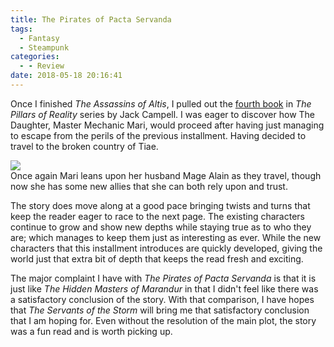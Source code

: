 ```yaml
---
title: The Pirates of Pacta Servanda
tags:
  - Fantasy
  - Steampunk
categories:
  - - Review
date: 2018-05-18 20:16:41
---
```


Once I finished _The Assassins of Altis_, I pulled out the [fourth book](https://www.amazon.com/gp/product/1625671377/ref=as_li_tl?ie=UTF8&camp=1789&creative=9325&creativeASIN=1625671377&linkCode=as2&tag=mysite009e-20&linkId=3f53dcd3c8d8bac4f408ba0f1eaf7cdb) in _The Pillars of Reality_ series by Jack Campell.  I was eager to discover how The Daughter, Master Mechanic Mari, would proceed after having just managing to escape from the perils of the previous installment.  Having decided to travel to the broken country of Tiae.  <!-- more --><div class="embedded-image-left">![](./pirates-pacta-servanda.jpg)</div>Once again Mari leans upon her husband Mage Alain as they travel, though now she has some new allies that she can both rely upon and trust.

The story does move along at a good pace bringing twists and turns that keep the reader eager to race to the next page.  The existing characters continue to grow and show new depths while staying true as to who they are; which manages to keep them just as interesting as ever.  While the new characters that this installment introduces are quickly developed, giving the world just that extra bit of depth that keeps the read fresh and exciting.

The major complaint I have with _The Pirates of Pacta Servanda_ is that it is just like _The Hidden Masters of Marandur_ in that I didn't feel like there was a satisfactory conclusion of the story.  With that comparison, I have hopes that _The Servants of the Storm_ will bring me that satisfactory conclusion that I am hoping for.  Even without the resolution of the main plot, the story was a fun read and is worth picking up. 